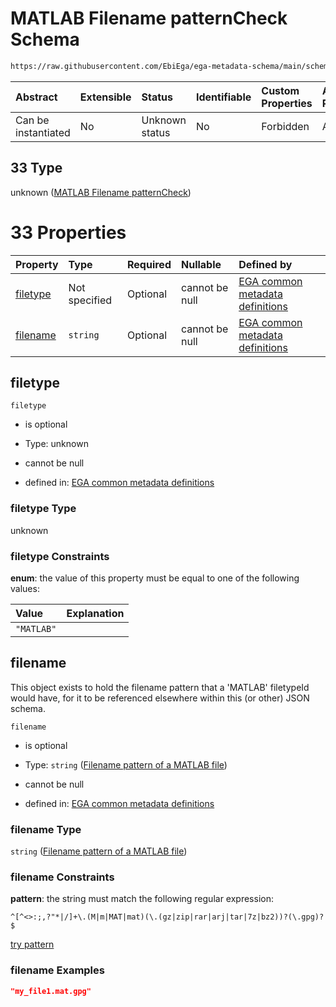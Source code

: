 # MATLAB Filename patternCheck Schema

```txt
https://raw.githubusercontent.com/EbiEga/ega-metadata-schema/main/schemas/EGA.common-definitions.json#/definitions/filenameFiletypePatternCheck/anyOf/33
```



| Abstract            | Extensible | Status         | Identifiable | Custom Properties | Additional Properties | Access Restrictions | Defined In                                                                                           |
| :------------------ | :--------- | :------------- | :----------- | :---------------- | :-------------------- | :------------------ | :--------------------------------------------------------------------------------------------------- |
| Can be instantiated | No         | Unknown status | No           | Forbidden         | Allowed               | none                | [EGA.common-definitions.json\*](../../../schemas/EGA.common-definitions.json "open original schema") |

## 33 Type

unknown ([MATLAB Filename patternCheck](ega-4-definitions-check-filetype-checks-based-on-its-filename-anyof-matlab-filename-patterncheck.md))

# 33 Properties

| Property              | Type          | Required | Nullable       | Defined by                                                                                                                                                                                                                                                                                                                                                         |
| :-------------------- | :------------ | :------- | :------------- | :----------------------------------------------------------------------------------------------------------------------------------------------------------------------------------------------------------------------------------------------------------------------------------------------------------------------------------------------------------------- |
| [filetype](#filetype) | Not specified | Optional | cannot be null | [EGA common metadata definitions](ega-4-definitions-check-filetype-checks-based-on-its-filename-anyof-matlab-filename-patterncheck-properties-filetype.md "https://raw.githubusercontent.com/EbiEga/ega-metadata-schema/main/schemas/EGA.common-definitions.json#/definitions/filenameFiletypePatternCheck/anyOf/33/properties/filetype")                          |
| [filename](#filename) | `string`      | Optional | cannot be null | [EGA common metadata definitions](ega-4-definitions-check-filetype-checks-based-on-its-filename-anyof-matlab-filename-patterncheck-properties-filename-pattern-of-a-matlab-file.md "https://raw.githubusercontent.com/EbiEga/ega-metadata-schema/main/schemas/EGA.common-definitions.json#/definitions/filenameFiletypePatternCheck/anyOf/33/properties/filename") |

## filetype



`filetype`

*   is optional

*   Type: unknown

*   cannot be null

*   defined in: [EGA common metadata definitions](ega-4-definitions-check-filetype-checks-based-on-its-filename-anyof-matlab-filename-patterncheck-properties-filetype.md "https://raw.githubusercontent.com/EbiEga/ega-metadata-schema/main/schemas/EGA.common-definitions.json#/definitions/filenameFiletypePatternCheck/anyOf/33/properties/filetype")

### filetype Type

unknown

### filetype Constraints

**enum**: the value of this property must be equal to one of the following values:

| Value      | Explanation |
| :--------- | :---------- |
| `"MATLAB"` |             |

## filename

This object exists to hold the filename pattern that a 'MATLAB' filetypeId would have, for it to be referenced elsewhere within this (or other) JSON schema.

`filename`

*   is optional

*   Type: `string` ([Filename pattern of a MATLAB file](ega-4-definitions-check-filetype-checks-based-on-its-filename-anyof-matlab-filename-patterncheck-properties-filename-pattern-of-a-matlab-file.md))

*   cannot be null

*   defined in: [EGA common metadata definitions](ega-4-definitions-check-filetype-checks-based-on-its-filename-anyof-matlab-filename-patterncheck-properties-filename-pattern-of-a-matlab-file.md "https://raw.githubusercontent.com/EbiEga/ega-metadata-schema/main/schemas/EGA.common-definitions.json#/definitions/filenameFiletypePatternCheck/anyOf/33/properties/filename")

### filename Type

`string` ([Filename pattern of a MATLAB file](ega-4-definitions-check-filetype-checks-based-on-its-filename-anyof-matlab-filename-patterncheck-properties-filename-pattern-of-a-matlab-file.md))

### filename Constraints

**pattern**: the string must match the following regular expression:&#x20;

```regexp
^[^<>:;,?"*|/]+\.(M|m|MAT|mat)(\.(gz|zip|rar|arj|tar|7z|bz2))?(\.gpg)?$
```

[try pattern](https://regexr.com/?expression=%5E%5B%5E%3C%3E%3A%3B%2C%3F%22*%7C%2F%5D%2B%5C.\(M%7Cm%7CMAT%7Cmat\)\(%5C.\(gz%7Czip%7Crar%7Carj%7Ctar%7C7z%7Cbz2\)\)%3F\(%5C.gpg\)%3F%24 "try regular expression with regexr.com")

### filename Examples

```json
"my_file1.mat.gpg"
```
